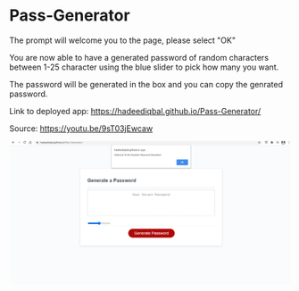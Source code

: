 # Pass-Generator

The prompt will welcome you to the page, please select "OK"

You are now able to have a generated password of random characters
between 1-25 character using the blue slider to pick how many you want.

The password will be generated in the box and you can copy the genrated password.

Link to deployed app:
https://hadeediqbal.github.io/Pass-Generator/

Source:
https://youtu.be/9sT03jEwcaw

![](images/screenshot.png)
